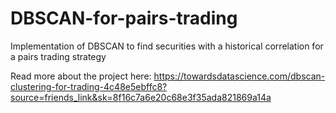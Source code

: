 # DBSCAN-for-pairs-trading
Implementation of DBSCAN to find securities with a historical correlation for a pairs trading strategy

Read more about the project here: https://towardsdatascience.com/dbscan-clustering-for-trading-4c48e5ebffc8?source=friends_link&sk=8f16c7a6e20c68e3f35ada821869a14a
